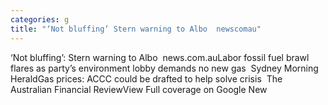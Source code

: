 ```yaml
---
categories: g
title: "‘Not bluffing’ Stern warning to Albo  newscomau"
---
```

‘Not bluffing’: Stern warning to Albo&nbsp;&nbsp;news.com.auLabor fossil fuel brawl flares as party’s environment lobby demands no new gas&nbsp;&nbsp;Sydney Morning HeraldGas prices: ACCC could be drafted to help solve crisis&nbsp;&nbsp;The Australian Financial ReviewView Full coverage on Google New